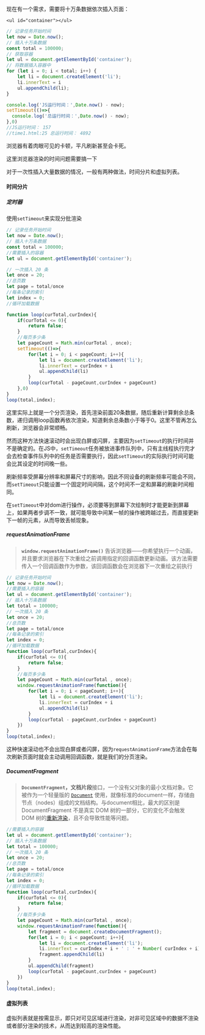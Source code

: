 现在有一个需求，需要将十万条数据依次插入页面：

```
<ul id="container"></ul>
```

```javascript
// 记录任务开始时间
let now = Date.now();
// 插入十万条数据
const total = 100000;
// 获取容器
let ul = document.getElementById('container');
// 将数据插入容器中
for (let i = 0; i < total; i++) {
    let li = document.createElement('li');
    li.innerText = i
    ul.appendChild(li);
}

console.log('JS运行时间：',Date.now() - now);
setTimeout(()=>{
  console.log('总运行时间：',Date.now() - now);
},0)
//JS运行时间： 157
//time1.html:25 总运行时间： 4892
```

浏览器有着肉眼可见的卡顿，平凡刷新甚至会卡死。

这里浏览器渲染的时间问题需要搞一下

对于一次性插入大量数据的情况，一般有两种做法，时间分片和虚拟列表。





#### 时间分片

##### 定时器

 使用`setTimeout`来实现分批渲染 

```javascript
// 记录任务开始时间
let now = Date.now();
// 插入十万条数据
const total = 100000;
//需要插入的容器
let ul = document.getElementById('container');

// 一次插入 20 条
let once = 20;
//总页数
let page = total/once
//每条记录的索引
let index = 0;
//循环加载数据

function loop(curTotal,curIndex){
    if(curTotal <= 0){
        return false;
    }
    //每页多少条
    let pageCount = Math.min(curTotal , once);
    setTimeout(()=>{
        for(let i = 0; i < pageCount; i++){
            let li = document.createElement('li');
            li.innerText = curIndex + i
            ul.appendChild(li)
        }
        loop(curTotal - pageCount,curIndex + pageCount)
    },0)
}
loop(total,index);
```

这里实际上就是一个分页渲染，首先渲染前面20条数据，随后重新计算剩余总条数，递归调用loop函数再依次渲染，知道剩余总条数小于等于0。这里不管再怎么刷新，浏览器会非常顺畅。

然而这种方法快速滚动时会出现白屏或闪屏，主要因为`setTimeout`的执行时间并不是确定的。在JS中，`setTimeout`任务被放进事件队列中，只有主线程执行完才会去检查事件队列中的任务是否需要执行，因此`setTimeout`的实际执行时间可能会比其设定的时间晚一些。

刷新频率受屏幕分辨率和屏幕尺寸的影响，因此不同设备的刷新频率可能会不同，而`setTimeout`只能设置一个固定时间间隔，这个时间不一定和屏幕的刷新时间相同。

在`setTimeout`中对dom进行操作，必须要等到屏幕下次绘制时才能更新到屏幕上，如果两者步调不一致，就可能导致中间某一帧的操作被跨越过去，而直接更新下一帧的元素，从而导致丢帧现象。 

#####  requestAnimationFrame 

>  **`window.requestAnimationFrame()`** 告诉浏览器——你希望执行一个动画，并且要求浏览器在下次重绘之前调用指定的回调函数更新动画。该方法需要传入一个回调函数作为参数，该回调函数会在浏览器下一次重绘之前执行 

```javascript
// 记录任务开始时间
let now = Date.now();
//需要插入的容器
let ul = document.getElementById('container');
// 插入十万条数据
let total = 100000;
// 一次插入 20 条
let once = 20;
//总页数
let page = total/once
//每条记录的索引
let index = 0;
//循环加载数据
function loop(curTotal,curIndex){
    if(curTotal <= 0){
        return false;
    }
    //每页多少条
    let pageCount = Math.min(curTotal , once);
    window.requestAnimationFrame(function(){
        for(let i = 0; i < pageCount; i++){
            let li = document.createElement('li');
            li.innerText = curIndex + i 
            ul.appendChild(li)
        }
        loop(curTotal - pageCount,curIndex + pageCount)
    })
}
loop(total,index);
```

这种快速滚动也不会出现白屏或者闪屏，因为`requestAnimationFrame`方法会在每次刷新页面时就会主动调用回调函数，就是我们的分页渲染。

##### DocumentFragment

>  **`DocumentFragment`，文档片段**接口，一个没有父对象的最小文档对象。它被作为一个轻量版的 [`Document`](https://developer.mozilla.org/zh-CN/docs/Web/API/Document) 使用，就像标准的document一样，存储由节点（nodes）组成的文档结构。与document相比，最大的区别是DocumentFragment 不是真实 DOM 树的一部分，它的变化不会触发 DOM 树的[重新渲染](https://developer.mozilla.org/zh-CN/docs/Glossary/Reflow)，且不会导致性能等问题。 

```javascript
//需要插入的容器
let ul = document.getElementById('container');
// 插入十万条数据
let total = 100000;
// 一次插入 20 条
let once = 20;
//总页数
let page = total/once
//每条记录的索引
let index = 0;
//循环加载数据
function loop(curTotal,curIndex){
    if(curTotal <= 0){
        return false;
    }
    //每页多少条
    let pageCount = Math.min(curTotal , once);
    window.requestAnimationFrame(function(){
        let fragment = document.createDocumentFragment();
        for(let i = 0; i < pageCount; i++){
            let li = document.createElement('li');
            li.innerText = curIndex + i + ' : ' + Number( curIndex + i) 
            fragment.appendChild(li)
        }
        ul.appendChild(fragment)
        loop(curTotal - pageCount,curIndex + pageCount)
    })
}
loop(total,index);
```



#### 虚拟列表

虚拟列表就是按需显示，即只对可见区域进行渲染，对非可见区域中的数据不渲染或者部分渲染的技术，从而达到较高的渲染性能。

